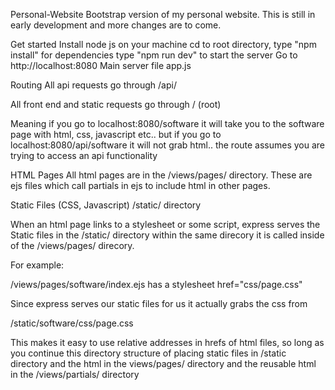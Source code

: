 Personal-Website
Bootstrap version of my personal website. This is still in early development and more changes are to come.

Get started
Install node js on your machine
cd to root directory, type "npm install" for dependencies
type "npm run dev" to start the server
Go to http://localhost:8080
Main server file
app.js

Routing
All api requests go through /api/

All front end and static requests go through / (root)

Meaning if you go to localhost:8080/software it will take you to the software page with html, css, javascript etc.. but if you go to localhost:8080/api/software it will not grab html.. the route assumes you are trying to access an api functionality

HTML Pages
All html pages are in the /views/pages/ directory. These are ejs files which call partials in ejs to include html in other pages.

Static Files (CSS, Javascript)
/static/ directory

When an html page links to a stylesheet or some script, express serves the Static files in the /static/ directory within the same direcory it is called inside of the /views/pages/ direcory.

For example:

/views/pages/software/index.ejs has a stylesheet href="css/page.css"

Since express serves our static files for us it actually grabs the css from

/static/software/css/page.css

This makes it easy to use relative addresses in hrefs of html files, so long as you continue this directory structure of placing static files in /static directory and the html in the views/pages/ directory and the reusable html in the /views/partials/ directory
